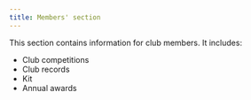 ```yaml
---
title: Members' section
---
```

This section contains information for club members.  It includes:
- Club competitions
- Club records
- Kit
- Annual awards